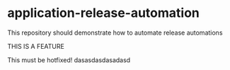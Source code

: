 # application-release-automation
This repository should demonstrate how to automate release automations

THIS IS A FEATURE

This must be hotfixed!
dasasdasdasadasd